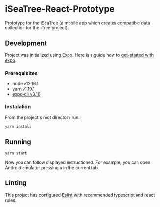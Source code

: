 # iSeaTree-React-Prototype
Prototype for the iSeaTree (a mobile app which creates compatible data collection for the iTree project).

## Development

Project was initialized using [Expo](https://expo.io). Here is a guide how to [get-started with expo](https://docs.expo.io/versions/latest/get-started/installation).

### Prerequisites

* node v12.16.1
* [yarn v1.19.1](https://yarnpkg.com)
* [expo-cli v3.16](https://www.npmjs.com/package/expo-cli)

### Instalation

From the project's root directory run:
```bash
yarn install
```

## Running

```bash
yarn start
```

Now you can follow displayed instructioned. For example, you can open Android emulator pressing `a` in the current tab.

## Linting

This project has configured [Eslint](https://eslint.org/) with recommended typescript and react rules.
